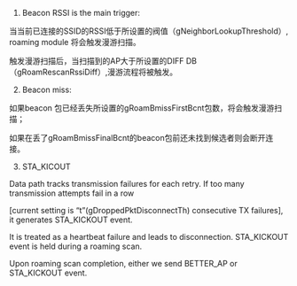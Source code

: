 1. Beacon RSSI is the main trigger:

当当前已连接的SSID的RSSI低于所设置的阀值（gNeighborLookupThreshold）, roaming module 将会触发漫游扫描。

触发漫游扫描后，当扫描到的AP大于所设置的DIFF DB（gRoamRescanRssiDiff）,漫游流程将被触发。

2. Beacon miss:

如果beacon 包已经丢失所设置的gRoamBmissFirstBcnt包数，将会触发漫游扫描；

如果在丢了gRoamBmissFinalBcnt的beacon包前还未找到候选者则会断开连接。

3. STA_KICOUT

Data path tracks transmission failures for each retry. If too many transmission attempts fail in a row 

[current setting is “t”(gDroppedPktDisconnectTh) consecutive TX failures], it generates STA_KICKOUT event. 

It is treated as a heartbeat failure and leads to disconnection. STA_KICKOUT event is held during a roaming scan. 

Upon roaming scan completion, either we send BETTER_AP or STA_KICKOUT event. 
